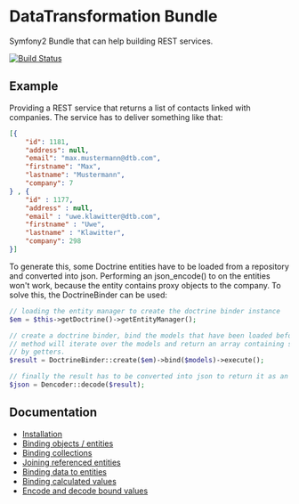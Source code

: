 DataTransformation Bundle
=========================

Symfony2 Bundle that can help building REST services.

[![Build Status](https://secure.travis-ci.org/RtxLabs/DataTransformationBundle.png)](http://travis-ci.org/RtxLabs/DataTransformationBundle)

Example
-------

Providing a REST service that returns a list of contacts linked with companies. The service has to deliver
something like that:

```json
[{
    "id": 1181,
    "address": null,
    "email": "max.mustermann@dtb.com",
    "firstname": "Max",
    "lastname": "Mustermann",
    "company": 7
} , {
    "id" : 1177,
    "address" : null,
    "email" : "uwe.klawitter@dtb.com",
    "firstname" : "Uwe",
    "lastname" : "Klawitter",
    "company": 298
}]
```

To generate this, some Doctrine entities have to be loaded from a repository and converted into json. Performing
an json_encode() to on the entities won't work, because the entity contains proxy objects to the company. To
solve this, the DoctrineBinder can be used:

```php
// loading the entity manager to create the doctrine binder instance
$em = $this->getDoctrine()->getEntityManager();

// create a doctrine binder, bind the models that have been loaded before and execute the binder. The execute
// method will iterate over the models and return an array containing stdClass objects with all values defined
// by getters.
$result = DoctrineBinder::create($em)->bind($models)->execute();

// finally the result has to be converted into json to return it as an response
$json = Dencoder::decode($result);
```

Documentation
-------------

- [Installation](DataTransformationBundle/tree/master/Resources/doc/installation.md)
- [Binding objects / entities](DataTransformationBundle/tree/master/Resources/doc/binding_objects.md)
- [Binding collections](DataTransformationBundle/tree/master/Resources/doc/binding_collections.md)
- [Joining referenced entities](DataTransformationBundle/tree/master/Resources/doc/joining.md)
- [Binding data to entities](DataTransformationBundle/tree/master/Resources/doc/binding_to_objects.md)
- [Binding calculated values](DataTransformationBundle/tree/master/Resources/doc/calculation.md)
- [Encode and decode bound values](DataTransformationBundle/tree/master/Resources/doc/dencoder.md)

